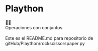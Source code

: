 # <span style='color:#000'>Plaython </span><br>
👩‍🚀 <br>
Operaciones con conjuntos <br> <br>
Este es el README.md para repositorio de gitHub/Plaython/rockscissorspaper.py
